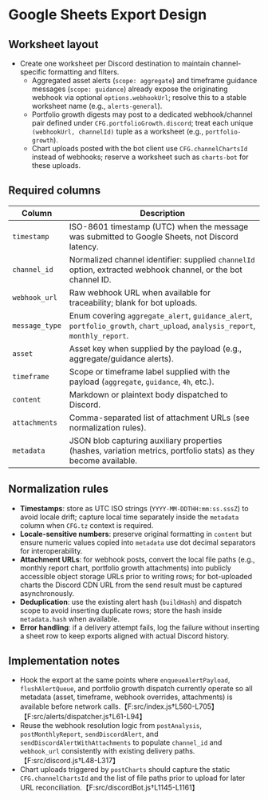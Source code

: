 # Google Sheets Export Design

## Worksheet layout
- Create one worksheet per Discord destination to maintain channel-specific formatting and filters.
  - Aggregated asset alerts (`scope: aggregate`) and timeframe guidance messages (`scope: guidance`) already expose the originating webhook via optional `options.webhookUrl`; resolve this to a stable worksheet name (e.g., `alerts-general`).
  - Portfolio growth digests may post to a dedicated webhook/channel pair defined under `CFG.portfolioGrowth.discord`; treat each unique `(webhookUrl, channelId)` tuple as a worksheet (e.g., `portfolio-growth`).
  - Chart uploads posted with the bot client use `CFG.channelChartsId` instead of webhooks; reserve a worksheet such as `charts-bot` for these uploads.

## Required columns
| Column | Description |
| --- | --- |
| `timestamp` | ISO-8601 timestamp (UTC) when the message was submitted to Google Sheets, not Discord latency. |
| `channel_id` | Normalized channel identifier: supplied `channelId` option, extracted webhook channel, or the bot channel ID. |
| `webhook_url` | Raw webhook URL when available for traceability; blank for bot uploads. |
| `message_type` | Enum covering `aggregate_alert`, `guidance_alert`, `portfolio_growth`, `chart_upload`, `analysis_report`, `monthly_report`. |
| `asset` | Asset key when supplied by the payload (e.g., aggregate/guidance alerts). |
| `timeframe` | Scope or timeframe label supplied with the payload (`aggregate`, `guidance`, `4h`, etc.). |
| `content` | Markdown or plaintext body dispatched to Discord. |
| `attachments` | Comma-separated list of attachment URLs (see normalization rules). |
| `metadata` | JSON blob capturing auxiliary properties (hashes, variation metrics, portfolio stats) as they become available. |

## Normalization rules
- **Timestamps**: store as UTC ISO strings (`YYYY-MM-DDTHH:mm:ss.sssZ`) to avoid locale drift; capture local time separately inside the `metadata` column when `CFG.tz` context is required.
- **Locale-sensitive numbers**: preserve original formatting in `content` but ensure numeric values copied into `metadata` use dot decimal separators for interoperability.
- **Attachment URLs**: for webhook posts, convert the local file paths (e.g., monthly report chart, portfolio growth attachments) into publicly accessible object storage URLs prior to writing rows; for bot-uploaded charts the Discord CDN URL from the send result must be captured asynchronously.
- **Deduplication**: use the existing alert hash (`buildHash`) and dispatch scope to avoid inserting duplicate rows; store the hash inside `metadata.hash` when available.
- **Error handling**: if a delivery attempt fails, log the failure without inserting a sheet row to keep exports aligned with actual Discord history.

## Implementation notes
- Hook the export at the same points where `enqueueAlertPayload`, `flushAlertQueue`, and portfolio growth dispatch currently operate so all metadata (asset, timeframe, webhook overrides, attachments) is available before network calls.【F:src/index.js†L560-L705】【F:src/alerts/dispatcher.js†L61-L94】
- Reuse the webhook resolution logic from `postAnalysis`, `postMonthlyReport`, `sendDiscordAlert`, and `sendDiscordAlertWithAttachments` to populate `channel_id` and `webhook_url` consistently with existing delivery paths.【F:src/discord.js†L48-L317】
- Chart uploads triggered by `postCharts` should capture the static `CFG.channelChartsId` and the list of file paths prior to upload for later URL reconciliation.【F:src/discordBot.js†L1145-L1161】
